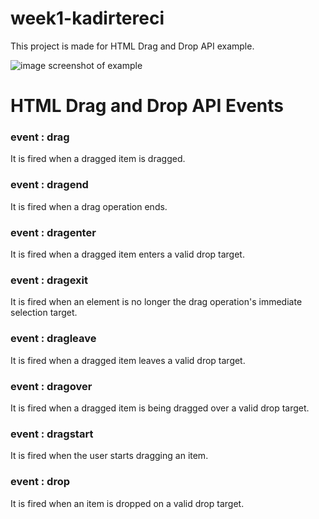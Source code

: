 # week1-kadirtereci


This project is made for HTML Drag and Drop API example.

![image](https://user-images.githubusercontent.com/46989233/147888412-b40d080d-2b19-4be2-96ca-af8319db01e0.png)
<span align="center">  screenshot of example </span>

# HTML Drag and Drop API Events 

### event : drag

It is fired when a dragged item is dragged.

 ### event : dragend

It is fired when a drag operation ends.

 ### event : dragenter

It is fired when a dragged item enters a valid drop target.

 ### event : dragexit

It is fired when an element is no longer the drag operation's immediate selection target.

 ### event : dragleave

It is fired when a dragged item leaves a valid drop target.

 ### event : dragover

It is fired when a dragged item is being dragged over a valid drop target.

 ### event : dragstart

It is fired when the user starts dragging an item.

 ### event : drop

It is fired when an item is dropped on a valid drop target.
